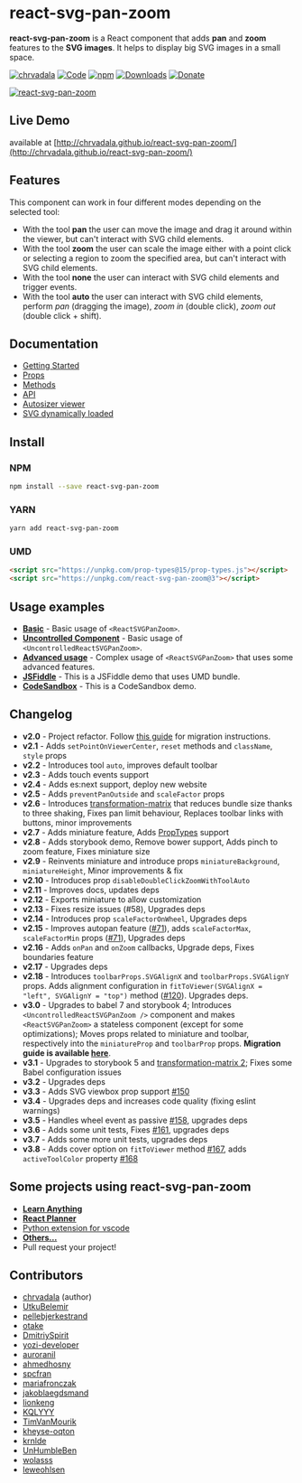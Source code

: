 # react-svg-pan-zoom
**react-svg-pan-zoom** is a React component that adds **pan** and **zoom** features to the **SVG images**. It helps to display big SVG images in a small space.

[![chrvadala](https://img.shields.io/badge/website-chrvadala-orange.svg)](https://chrvadala.github.io)
[![Code](https://img.shields.io/badge/sources-GitHub-c9510c.svg)](https://github.com/chrvadala/react-svg-pan-zoom)
[![npm](https://img.shields.io/npm/v/react-svg-pan-zoom.svg?maxAge=2592000?style=plastic)](https://www.npmjs.com/package/react-svg-pan-zoom)
[![Downloads](https://img.shields.io/npm/dm/react-svg-pan-zoom.svg)](https://www.npmjs.com/package/react-svg-pan-zoom)
[![Donate](https://img.shields.io/badge/donate-PayPal-green.svg)](https://www.paypal.me/chrvadala/25)

<!-- BEGIN_SECTION_SKIPPED_ONLINE -->
[![react-svg-pan-zoom](https://raw.githubusercontent.com/chrvadala/react-svg-pan-zoom/master/react-svg-pan-zoom.gif)](http://chrvadala.github.io/react-svg-pan-zoom/)

## Live Demo
available at [http://chrvadala.github.io/react-svg-pan-zoom/](http://chrvadala.github.io/react-svg-pan-zoom/)
<!-- END_SECTION_SKIPPED_ONLINE -->

## Features
This component can work in four different modes depending on the selected tool:
- With the tool **pan** the user can move the image and drag it around within the viewer, but can't interact with SVG child elements.
- With the tool **zoom** the user can scale the image either with a point click or selecting a region to zoom the specified area, but can't interact with SVG child elements.
- With the tool **none** the user can interact with SVG child elements and trigger events.
- With the tool **auto** the user can interact with SVG child elements, perform *pan* (dragging the image), *zoom in* (double click), *zoom out* (double click + shift).

## Documentation
- [Getting Started](./docs/getting-started.md#props)
- [Props](./docs/documentation.md#props)
- [Methods](./docs/documentation.md#methods)
- [API](./docs/documentation.md#api)
- [Autosizer viewer](./docs/autosizer-viewer.md)
- [SVG dynamically loaded](./docs/svg-dynamically-loaded.md)

<!-- BEGIN_SECTION_SKIPPED_ONLINE -->
## Install
### NPM
```sh
npm install --save react-svg-pan-zoom
```
### YARN
```sh
yarn add react-svg-pan-zoom
```
### UMD
```html
<script src="https://unpkg.com/prop-types@15/prop-types.js"></script>
<script src="https://unpkg.com/react-svg-pan-zoom@3"></script>
```
<!-- END_SECTION_SKIPPED_ONLINE -->

## Usage examples
- [**Basic**](./examples/controlled-component) - Basic usage of `<ReactSVGPanZoom>`.
- [**Uncontrolled Component**](./examples/uncontrolled-component) - Basic usage of `<UncontrolledReactSVGPanZoom>`.
- [**Advanced usage**](./examples/controlled-component-advanced-usage) - Complex usage of `<ReactSVGPanZoom>` that uses some advanced features.
- [**JSFiddle**](https://jsfiddle.net/chrvadala/f67qyfsd/) - This is a JSFiddle demo that uses UMD bundle.
- [**CodeSandbox**](https://codesandbox.io/s/1v19809803) - This is a CodeSandbox demo.

## Changelog
- **v2.0** - Project refactor. Follow [this guide](./docs/migrate-from-v1-to-v2.md) for migration instructions.
- **v2.1** - Adds `setPointOnViewerCenter`, `reset` methods and `className`, `style` props
- **v2.2** - Introduces tool `auto`, improves default toolbar
- **v2.3** - Adds touch events support
- **v2.4** - Adds es:next support, deploy new website
- **v2.5** - Adds `preventPanOutside` and `scaleFactor` props
- **v2.6** - Introduces [transformation-matrix](https://www.npmjs.com/package/transformation-matrix) that reduces bundle size thanks to three shaking, Fixes pan limit behaviour, Replaces toolbar links with buttons, minor improvements
- **v2.7** - Adds miniature feature, Adds [PropTypes](https://www.npmjs.com/package/prop-types) support
- **v2.8** - Adds storybook demo, Remove bower support, Adds pinch to zoom feature, Fixes miniature size
- **v2.9** - Reinvents miniature and introduce props `miniatureBackground`, `miniatureHeight`, Minor improvements & fix
- **v2.10** - Introduces prop `disableDoubleClickZoomWithToolAuto`
- **v2.11** - Improves docs, updates deps
- **v2.12** - Exports miniature to allow customization
- **v2.13** - Fixes resize issues (#58), Upgrades deps
- **v2.14** - Introduces prop `scaleFactorOnWheel`, Upgrades deps
- **v2.15** - Improves autopan feature ([#71](https://github.com/chrvadala/react-svg-pan-zoom/issues/71)), adds `scaleFactorMax`, `scaleFactorMin` props ([#71](https://github.com/chrvadala/react-svg-pan-zoom/issues/71)), Upgrades deps
- **v2.16** - Adds `onPan` and `onZoom` callbacks, Upgrade deps, Fixes boundaries feature
- **v2.17** - Upgrades deps
- **v2.18** - Introduces `toolbarProps.SVGAlignX` and `toolbarProps.SVGAlignY` props.  Adds alignment configuration in `fitToViewer(SVGAlignX = "left", SVGAlignY = "top")` method ([#120](https://github.com/chrvadala/react-svg-pan-zoom/pull/120)). Upgrades deps.
- **v3.0** - Upgrades to babel 7 and storybook 4; Introduces `<UncontrolledReactSVGPanZoom />` component and makes `<ReactSVGPanZoom>` a stateless component (except for some optimizations); Moves props related to miniature and toolbar, respectively into the `miniatureProp` and `toolbarProp` props. **Migration guide is available [here](./docs/migrate-from-v2-to-v3.md)**.
- **v3.1** - Upgrades to storybook 5 and [transformation-matrix 2](https://github.com/chrvadala/transformation-matrix); Fixes some Babel configuration issues
- **v3.2** - Upgrades deps
- **v3.3** - Adds SVG viewbox prop support [#150](https://github.com/chrvadala/react-svg-pan-zoom/pull/150)
- **v3.4** - Upgrades deps and increases code quality (fixing eslint warnings)
- **v3.5** - Handles wheel event as passive [#158](https://github.com/chrvadala/react-svg-pan-zoom/pull/158), upgrades deps
- **v3.6** - Adds some unit tests, Fixes [#161](https://github.com/chrvadala/react-svg-pan-zoom/issues/161), upgrades deps
- **v3.7** - Adds some more unit tests, upgrades deps
- **v3.8** - Adds cover option on `fitToViewer` method [#167](https://github.com/chrvadala/react-svg-pan-zoom/pull/167), adds `activeToolColor` property [#168](https://github.com/chrvadala/react-svg-pan-zoom/pull/168)

## Some projects using react-svg-pan-zoom
- [**Learn Anything**](https://github.com/learn-anything/learn-anything)
- [**React Planner**](https://github.com/cvdlab/react-planner)
- [Python extension for vscode](https://github.com/microsoft/vscode-python)
- [**Others...**](https://github.com/chrvadala/react-svg-pan-zoom/network/dependents)
- Pull request your project!

## Contributors
- [chrvadala](https://github.com/chrvadala) (author)
- [UtkuBelemir](https://github.com/UtkuBelemir)
- [pellebjerkestrand](https://github.com/pellebjerkestrand)
- [otake](https://github.com/otake)
- [DmitriySpirit](https://github.com/DmitriySpirit)
- [yozi-developer](https://github.com/yozi-developer)
- [auroranil](https://github.com/auroranil)
- [ahmedhosny](https://github.com/ahmedhosny)
- [spcfran](https://github.com/spcfran)
- [mariafronczak](https://github.com/mariafronczak)
- [jakoblaegdsmand](https://github.com/jakoblaegdsmand)
- [lionkeng](https://github.com/lionkeng)
- [KQLYYY](https://github.com/KQLYYY)
- [TimVanMourik](https://github.com/TimVanMourik)
- [kheyse-oqton](https://github.com/kheyse-oqton)
- [krnlde](https://github.com/krnlde)
- [UnHumbleBen](https://github.com/UnHumbleBen)
- [wolasss](https://github.com/wolasss)
- [leweohlsen](https://github.com/leweohlsen)
